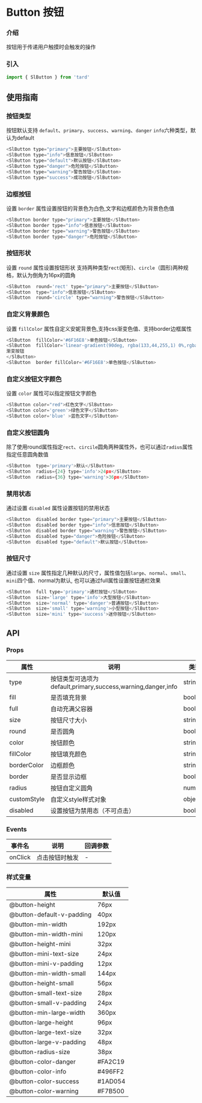 # Button 按钮
### 介绍
按钮用于传递用户触摸时会触发的操作
### 引入
```js
import { SlButton } from 'tard'
```

## 使用指南
### 按钮类型
按钮默认支持 `default`、`primary`、`success`、`warning`、`danger` `info`六种类型，默认为default
```js
<SlButton type="primary">主要按钮</SlButton>
<SlButton type="info">信息按钮</SlButton>
<SlButton type="default">默认按钮</SlButton>
<SlButton type="danger">危险按钮</SlButton>
<SlButton type="warning">警告按钮</SlButton>
<SlButton type="success">成功按钮</SlButton>
```
### 边框按钮
设置 `border` 属性设置按钮的背景色为白色,文字和边框颜色为背景色色值
```js
<SlButton border type="primary">主要按钮</SlButton>
<SlButton border type="info">信息按钮</SlButton>
<SlButton border type="warning">警告按钮</SlButton>
<SlButton border type="danger">危险按钮</SlButton>
```
### 按钮形状
设置 `round` 属性设置按钮形状 支持两种类型`rect`(矩形)、`circle`（圆形)两种规格，默认为倒角为16px的圆角
```js
<SlButton  round='rect' type="primary">主要按钮</SlButton>
<SlButton  type="info">信息按钮</SlButton>
<SlButton  round='circle' type="warning">警告按钮</SlButton>
```

### 自定义背景颜色
设置 `fillColor` 属性自定义安妮背景色,支持css渐变色值、支持border边框属性
```js
<SlButton  fillColor='#6F16E8'>单色按钮</SlButton>
<SlButton  fillColor='linear-gradient(90deg, rgba(133,44,255,1) 0%,rgba(97,16,206,1) 100%)'>
渐变按钮
</SlButton>
<SlButton  border fillColor='#6F16E8'>单色按钮</SlButton>
```
### 自定义按钮文字颜色
设置 `color` 属性可以指定按钮文字颜色
```js
<SlButton color="red">红色文字</SlButton>
<SlButton color='green'>绿色文字</SlButton>
<SlButton color='blue' >蓝色文字</SlButton>
```
### 自定义按钮圆角
除了使用round属性指定`rect`、`circile`圆角两种属性外，也可以通过`radius`属性指定任意圆角数值
```js
<SlButton  type='primary'>默认</SlButton>
<SlButton  radius={24} type='info'>24px</SlButton>
<SlButton  radius={36} type='warning'>36px</SlButton>
```

### 禁用状态
通过设置 `disabled` 属性设置按钮的禁用状态
```js
<SlButton  disabled border type="primary">主要按钮</SlButton>
<SlButton  disabled border type="info">信息按钮</SlButton>
<SlButton  disabled border type="warning">警告按钮</SlButton>
<SlButton  disabled type="danger">危险按钮</SlButton>
<SlButton  disabled type="default">默认按钮</SlButton>
```

### 按钮尺寸
通过设置 `size` 属性指定几种默认的尺寸，属性值包括`large`、`normal`、`small`、`mini`四个值、normal为默认,
也可以通过full属性设置按钮通栏效果
```js
<SlButton  full type='primary'>通栏按钮</SlButton>
<SlButton  size='large' type='info'>大型按钮</SlButton>
<SlButton  size='normal' type='danger'>普通按钮</SlButton>
<SlButton  size='small' type='warning'>小型按钮</SlButton>
<SlButton  size='mini' type='success'>迷你按钮</SlButton>
```

## API
### Props
|  属性   | 说明  | 类型 | 默认值 |
|  ----  | ----  | ---- | ---- |
| type | 按钮类型可选项为 default,primary,success,warning,danger,info| string | default |
| fill | 是否填充背景 | boolean | false |
| full | 自动充满父容器 | boolean | false|
| size | 按钮尺寸大小 | string | - |
| round | 是否圆角 | boolean | false|
| color | 按钮颜色 | string | - | 
| fillColor | 按钮填充颜色 | string | - |
| borderColor | 边框颜色 | string | - |
| border | 是否显示边框 | boolean | false |
| radius | 按钮自定义圆角 | number | - |
| customStyle | 自定义style样式对象 | object | {} |
| disabled | 设置按钮为禁用态（不可点击） | boolean | false |

### Events
|  事件名   | 说明  | 回调参数 | 
|  ----  | ----  | ---- | 
| onClick | 点击按钮时触发 | - | 


### 样式变量
|  属性   | 默认值 |
|  ----  | ---- |
| @button-height | 76px |
| @button-default-v-padding | 40px |
| @button-min-width | 192px |
| @button-min-width-mini | 120px |
| @button-height-mini | 32px |
| @button-mini-text-size | 24px |
| @button-mini-v-padding | 12px |
| @button-min-width-small | 144px |
| @button-height-small | 56px |
| @button-small-text-size | 28px |
| @button-small-v-padding | 24px |
| @button-min-large-width | 360px |
| @button-large-height | 96px |
| @button-large-text-size | 32px |
| @button-large-v-padding | 48px |
| @button-radius-size | 38px |
| @button-color-danger | #FA2C19 |
| @button-color-info | #496FF2 |
| @button-color-success | #1AD054 |
| @button-color-warning | #F7B500 |


